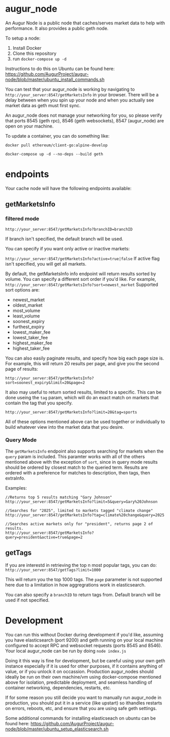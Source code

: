 # augur_node
An Augur Node is a public node that caches/serves market data to help with performance. It also provides a public geth node.

To setup a node:

1. Install Docker
2. Clone this repository
3. run `docker-compose up -d`

Instructions to do this on Ubuntu can be found here: https://github.com/AugurProject/augur-node/blob/master/ubuntu_install_commands.sh

You can test that your augur_node is working by navigating to `http://your_server:8547/getMarketsInfo` in your browser. There will be a delay between when you spin up your node and when you actually see market data as geth must first sync.

An augur_node does not manage your networking for you, so please verify that ports 8545 (geth rpc), 8546 (geth websockets), 8547 (augur_node) are open on your machine.

To update a container, you can do something like:

`docker pull ethereum/client-go:alpine-develop`

`docker-compose up -d --no-deps --build geth`

# endpoints
Your cache node will have the following endpoints available:
## getMarketsInfo

### filtered mode
`http://your_server:8547/getMarketsInfo?branchID=branchID`

If branch isn't specified, the default branch will be used.

You can specify if you want only active or inactive markets:

`http://your_server:8547/getMarketsInfo?active=true|false`
If active flag isn't specified, you will get all markets.

By default, the getMarketsInfo info endpoint will return results sorted by volume. You can specify a different sort order if you'd like. For example,
`http://your_server:8547/getMarketsInfo?sort=newest_market`
Supported sort options are:
- newest_market
- oldest_market
- most_volume
- least_volume
- soonest_expiry
- furthest_expiry
- lowest_maker_fee
- lowest_taker_fee
- highest_maker_fee
- highest_taker_fee

You can also easily paginate results, and specify how big each page size is. For example, this will return 20 results per page, and give you the second page of results:

`http://your_server:8547/getMarketsInfo?sort=soonest_expiry&limit=20&page=2`

It also may useful to return sorted results, limited to a specific. This can be done useing the `tag` param, which will do an exact match on markets that contain the tag that you specify.

`http://your_server:8547/getMarketsInfo?limit=20&tag=sports`

All of these options mentioned above can be used together or individually to build whatever view into the market data that you desire.

### Query Mode

The `getMarketsInfo` endpoint also supports searching for markets when the `query` param is included. This paramter works with all of the others mentioned above with the exception of `sort`, since in query mode results should be ordered by closest match to the queried term. Results are ordered with a preference for matches to description, then tags, then extraInfo.

Examples:

```
//Returns top 5 results matching "Gary Johnson"
http://your_server:8547/getMarketsInfo?limit=5&query=Gary%20Johnson

//Searches for "2025", limited to markets tagged "climate change"
http://your_server:8547/getMarketsInfo?tag=climate%20change&query=2025

//Searches active markets only for "president", returns page 2 of results.
http://your_server:8547/getMarketsInfo?query=president&active=true&page=2
```

## getTags
If you are interestd in retrieving the top n most popular tags, you can do:
`http://your_server:8547/getTags?limit=1000`

This will return you the top 1000 tags. The `page` parameter is not supported here due to a limitation in how aggregrations work in elasticsearch.

You can also specify a `branchID` to return tags from. Default branch will be used if not specified.

# Development
You can run this without Docker during development if you'd like, assuming you have elasticsearch (port 9200) and geth running on your local machine configured to accept RPC and websocket requests (ports 8545 and 8546). Your local augur_node can be run by doing `node index.js`

Doing it this way is fine for development, but be careful using your own geth instance especially if it is used for other purposes, if it contains anything of value, or if you unlock it on occassion. Production augur_nodes should ideally be run on their own machine/vm using docker-compose mentioned above for isolation, predictable deployment, and seamless handling of container networking, dependencies, restarts, etc.

If for some reason you still decide you want to manually run augur_node in production, you should put it in a service (like upstart) so ithandles restarts on errors, reboots, etc, and ensure that you are using safe geth settings.

Some additional commands for installing elasticseach on ubuntu can be found here: 
https://github.com/AugurProject/augur-node/blob/master/ubuntu_setup_elasticsearch.sh

